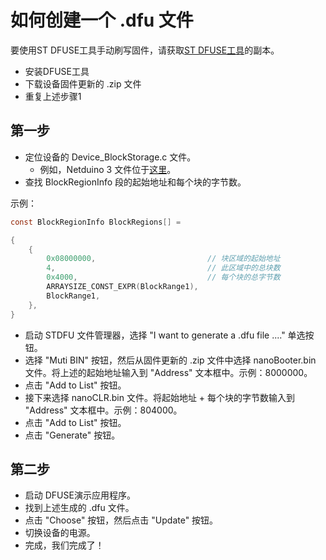 # 如何创建一个 .dfu 文件

要使用ST DFUSE工具手动刷写固件，请获取[ST DFUSE工具](https://www.st.com/en/development-tools/stsw-stm32080.html)的副本。

- 安装DFUSE工具
- 下载设备固件更新的 .zip 文件
- 重复上述步骤1

## 第一步

- 定位设备的 Device_BlockStorage.c 文件。
  - 例如，Netduino 3 文件位于[这里](https://github.com/nanoframework/nf-Community-Targets/blob/main/ChibiOS/NETDUINO3_WIFI/common/Device_BlockStorage.c)。
- 查找 BlockRegionInfo 段的起始地址和每个块的字节数。

示例：

```c
const BlockRegionInfo BlockRegions[] =

{
    {
        0x08000000,                         // 块区域的起始地址
        4,                                  // 此区域中的总块数
        0x4000,                             // 每个块的总字节数
        ARRAYSIZE_CONST_EXPR(BlockRange1),
        BlockRange1,
    },
}
```

- 启动 STDFU 文件管理器，选择 "I want to generate a .dfu file ...." 单选按钮。
- 选择 "Muti BIN" 按钮，然后从固件更新的 .zip 文件中选择 nanoBooter.bin 文件。将上述的起始地址输入到 "Address" 文本框中。示例：8000000。
- 点击 "Add to List" 按钮。
- 接下来选择 nanoCLR.bin 文件。将起始地址 + 每个块的字节数输入到 "Address" 文本框中。示例：804000。
- 点击 "Add to List" 按钮。
- 点击 "Generate" 按钮。

## 第二步

- 启动 DFUSE演示应用程序。
- 找到上述生成的 .dfu 文件。
- 点击 "Choose" 按钮，然后点击 "Update" 按钮。
- 切换设备的电源。
- 完成，我们完成了！
